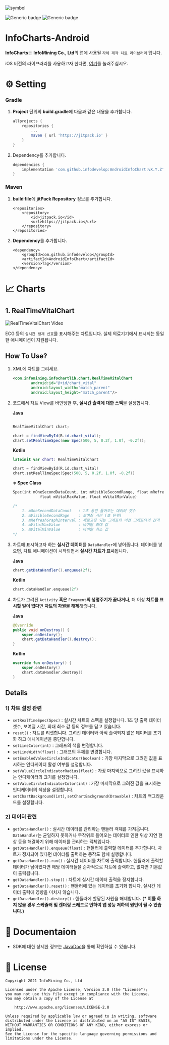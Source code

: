 ![symbol](https://user-images.githubusercontent.com/57319751/113797582-82c38780-978c-11eb-8c1a-443597935f4a.png)

![Generic badge](https://img.shields.io/badge/version-v1.2.1-blue.svg)
![Generic badge](https://img.shields.io/badge/API-+19-orange.svg)

# InfoCharts-Android

**InfoCharts**는 **InfoMining Co., Ltd**의 앱에 사용될 `자체 제작 차트 라이브러리` 입니다.

iOS 버전의 라이브러리를 사용하고자 한다면, [여기](https://github.com/infodevelop/iOSInfoChart)를 눌러주십시오.

# ⚙️ Setting

### Gradle

1. **Project** 단위의 **build.gradle**에 다음과 같은 내용을 추가합니다.
    
    ```gradle
    allprojects {
        repositories {
            ...
            maven { url 'https://jitpack.io' }
        }
    }
    ```
    
2. Dependency를 추가합니다.

    ```gradle
    dependencies {
        implementation 'com.github.infodevelop:AndroidInfoChart:vX.Y.Z'
    }
    ```

### Maven

1. **build file**에 **jitPack Repository** 정보를 추가합니다.
    
    ```maven
    <repositories>
		<repository>
		    <id>jitpack.io</id>
		    <url>https://jitpack.io</url>
		</repository>
	</repositories>
    ```

2. **Dependency**를 추가합니다.

    ```maven
    <dependency>
	    <groupId>com.github.infodevelop</groupId>
	    <artifactId>AndroidInfoChart</artifactId>
	    <version>Tag</version>
	</dependency>
    ```

# 📈 Charts

## 1. RealTimeVitalChart


![RealTimeVitalChart Video](https://user-images.githubusercontent.com/57319751/135749631-77d23c48-64d3-4106-a03a-d6ba77ea0747.gif)

ECG 등의 `실시간 생체 신호`를 표시해주는 차트입니다. 실제 의료기기에서 표시되는 동일한 애니메이션이 지원됩니다.

## How To Use?

1. XML에 차트를 그리세요.

    ```xml
    <com.infomining.infochartlib.chart.RealTimeVitalChart
            android:id="@+id/chart_vital"
            android:layout_width="match_parent"
            android:layout_height="match_parent"/>
    ```

2. 코드에서 차트 View를 바인딩한 후, **실시간 출력에 대한 스펙**을 설정합니다.

    **Java**

    ```java

    RealTimeVitalChart chart;

    chart = findViewById(R.id.chart_vital);
    chart.setRealTimeSpec(new Spec(500, 5, 0.2f, 1.0f, -0.2f));
    ```

    **Kotlin**

    ```kotlin
    lateinit var chart: RealTimeVitalChart

    chart = findViewById(R.id.chart_vital)
    chart.setRealTimeSpec(Spec(500, 5, 0.2f, 1.0f, -0.2f))
    ```

    **※ Spec Class**

    ```kotlin
    Spec(int mOneSecondDataCount, int mVisibleSecondRange, float mRefreshGraphInterval, 
    			float mVitalMaxValue, float mVitalMinValue)

    /*
    	1. mOneSecondDataCount   : 1초 동안 들어오는 데이터 갯수
    	2. mVisibleSecondRage    : 보여질 시간 (초 단위)
    	3. mRefreshGraphInterval : 새로고침 되는 그래프와 이전 그래프와의 간격
    	4. mVitalMaxValue        : 바이탈 최대 값
    	5. mVitalMinValue        : 바이탈 최소 값
    */
    ```

3. 차트에 표시하고자 하는 **실시간 데이터**를 `DataHandler`에 넣어줍니다. 데이터를 넣으면, 차트 애니메이션이 시작되면서 **실시간 차트가 표시**됩니다.

    **Java**

    ```java
    chart.getDataHandler().enqueue(2f);
    ```

    **Kotlin**

    ```kotlin
    chart.dataHandler.enqueue(2f)
    ```

4. 차트가 그려진 `Activity` **혹은** `Fragment`**의 생명주기가 끝나거나**, 더 이상 **차트를 표시할 일이 없다**면 **차트의 자원을 해제**해줍니다.

    **Java**

    ```java
    @Override
    public void onDestroy() {
    	super.onDestory();
    	chart.getDataHandler().destroy();
    }
    ```

    **Kotlin**

    ```kotlin
    override fun onDestory() {
    	super.onDestory()
    	chart.dataHandler.destroy()
    }
    ```

## Details

### 1) 차트 설정 관련

- `setRealTimeSpec(Spec)` : 실시간 차트의 스펙을 설정합니다. 1초 당 출력 데이터 갯수, 보여질 시간, 최대 최소 값 등의 정보를 담고 있습니다.
- `reset()` : 차트를 리셋합니다. 그려진 데이터와 아직 출력되지 않은 데이터를 초기화 하고 애니메이션을 중단합니다.
- `setLineColor(int)` : 그래프의 색을 변경합니다.
- `setLineWidth(float)` : 그래프의 두께를 변경합니다.
- `setEnabledValueCircleIndicator(boolean)` : 가장 마지막으로 그려진 값을 표시하는 인디케이터 활성 여부를 설정합니다.
- `setValueCircleIndicatorRadius(float)` : 가장 마지막으로 그려진 값을 표시하는 인디케이터의 크기를 설정합니다.
- `setValueCircleIndicatorColor(int)` : 가장 마지막으로 그려진 값을 표시하는 인디케이터의 색상을 설정합니다.
- `setChartBackground(int)`, `setChartBackground(Drawable)` : 차트의 백그라운드를 설정합니다.

### 2) 데이터 관련

- `getDataHandler()` : 실시간 데이터를 관리하는 핸들러 객체를 가져옵니다. `DataHandler`는 균일하지 못하거나 무작위로 들어오는 데이터로 인한 위상 지연 현상 등을 해결하기 위해 데이터를 관리하는 객체입니다.
- `getDataHandler().enqueue(float)` : 핸들러에 출력할 데이터를 추가합니다. 차트가 정지되어 있다면 데이터를 출력하는 동작도 함께 실행합니다.
- `getDataHandler().run()` : 실시간 데이터를 차트에 출력합니다. 핸들러에 출력할 데이터가 남아있다면 해당 데이터들을 순차적으로 차트에 출력하고, 없다면 기본값이 출력됩니다.
- `getDataHandler().stop()` : 차트에 실시간 데이터 출력을 정지합니다.
- `getDataHandler().reset()` : 핸들러에 있는 데이터를 초기화 합니다. 실시간 데이터 출력에 영향을 미치지 않습니다.
- `getDataHandler().destory()` : 핸들러에 할당된 자원을 해제합니다. __(* 이를 하지 않을 경우 스케쥴러 및 렌더링 스레드로 인하여 앱 성능 저하의 원인이 될 수 있습니다.)__

# 📄 Documentaion
- SDK에 대한 상세한 정보는 [JavaDoc](https://infodevelop.github.io/AndroidInfoChart/)을 통해 확인하실 수 있습니다.

# 📃 License

```
Copyright 2021 InfoMining Co., Ltd

Licensed under the Apache License, Version 2.0 (the "License");
you may not use this file except in compliance with the License.
You may obtain a copy of the License at

    http://www.apache.org/licenses/LICENSE-2.0

Unless required by applicable law or agreed to in writing, software
distributed under the License is distributed on an "AS IS" BASIS,
WITHOUT WARRANTIES OR CONDITIONS OF ANY KIND, either express or implied.
See the License for the specific language governing permissions and
limitations under the License.
```
